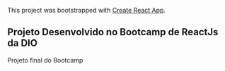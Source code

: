 This project was bootstrapped with [Create React App](https://github.com/facebook/create-react-app).

## Projeto Desenvolvido no Bootcamp de ReactJs da DIO

Projeto final do Bootcamp



